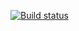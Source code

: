 [![Build status](https://ci.appveyor.com/api/projects/status/f5gdgf6ybcmb35ed?svg=true)](https://ci.appveyor.com/project/Andrey09123/ahj-homeworks-loading-styling)
